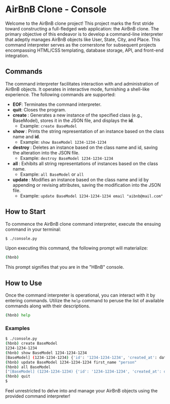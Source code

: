 # AirBnB Clone - Console

Welcome to the AirBnB clone project! This project marks the first stride toward constructing a full-fledged web application: the AirBnB clone. The primary objective of this endeavor is to develop a command-line interpreter that adeptly manages AirBnB objects like User, State, City, and Place. This command interpreter serves as the cornerstone for subsequent projects encompassing HTML/CSS templating, database storage, API, and front-end integration.

## Commands

The command interpreter facilitates interaction with and administration of AirBnB objects. It operates in interactive mode, furnishing a shell-like experience. The following commands are supported:

- **EOF**: Terminates the command interpreter.
- **quit**: Closes the program.
- **create <class>**: Generates a new instance of the specified class (e.g., BaseModel), stores it in the JSON file, and displays the **id**.
  + Example: `create BaseModel`
- **show <class> <id>**: Prints the string representation of an instance based on the class name and **id**.
  + Example: `show BaseModel 1234-1234-1234`
- **destroy <class> <id>**: Deletes an instance based on the class name and id, saving the alteration into the JSON file.
  + Example: `destroy BaseModel 1234-1234-1234`
- **all <class>**: Exhibits all string representations of instances based on the class name.
  + Example: `all BaseModel` or `all`
- **update <class> <id> <attribute> <value>**: Modifies an instance based on the class name and id by appending or revising attributes, saving the modification into the JSON file.
  + Example: `update BaseModel 1234-1234-1234 email "aibnb@mail.com"`

## How to Start

To commence the AirBnB clone command interpreter, execute the ensuing command in your terminal:

```bash
$ ./console.py
```

Upon executing this command, the following prompt will materialize:

```bash
(hbnb) 
```

This prompt signifies that you are in the "HBnB" console.

## How to Use

Once the command interpreter is operational, you can interact with it by entering commands. Utilize the `help` command to peruse the list of available commands along with their descriptions.

```bash
(hbnb) help
```

### Examples

```bash
$ ./console.py
(hbnb) create BaseModel
1234-1234-1234
(hbnb) show BaseModel 1234-1234-1234
[BaseModel] (1234-1234-1234) {'id': '1234-1234-1234', 'created_at': datetime.datetime(2023, 11, 12, 13, 47, 18, 323323), 'updated_at': datetime.datetime(2023, 11, 12, 13, 47, 18, 323326)}
(hbnb) update BaseModel 1234-1234-1234 first_name "person"
(hbnb) all BaseModel
["[BaseModel] (1234-1234-1234) {'id': '1234-1234-1234', 'created_at': datetime.datetime(2023, 11, 12, 13, 47, 18, 323323), 'updated_at': datetime.datetime(2023, 11, 12, 13, 48, 04, 919499), 'first_name': 'person'}"]
(hbnb) quit
$
```

Feel unrestricted to delve into and manage your AirBnB objects using the provided command interpreter!
